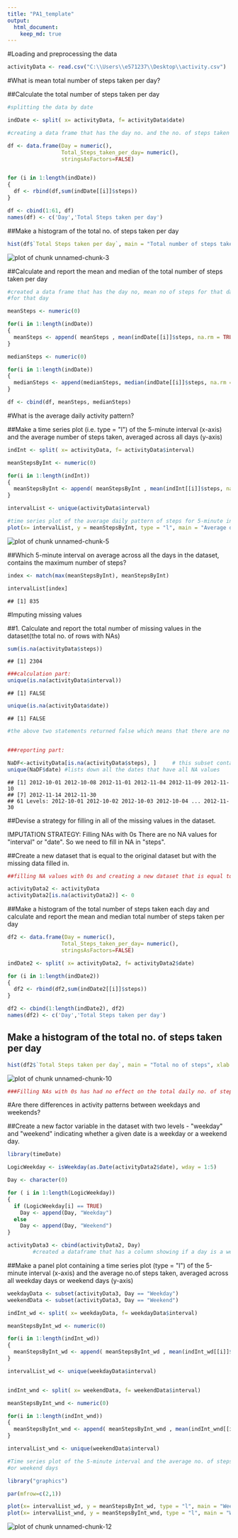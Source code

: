 ```yaml
---
title: "PA1_template"
output: 
  html_document:
    keep_md: true
---
```

#Loading and preprocessing the data


```r
activityData <- read.csv("C:\\Users\\e571237\\Desktop\\activity.csv")
```

#What is mean total number of steps taken per day?

##Calculate the total number of steps taken per day


```r
#splitting the data by date 

indDate <- split( x= activityData, f= activityData$date)

#creating a data frame that has the day no. and the no. of steps taken per day

df <- data.frame(Day = numeric(),
                 Total_Steps_taken_per_day= numeric(), 
                 stringsAsFactors=FALSE) 


for (i in 1:length(indDate))
{
  df <- rbind(df,sum(indDate[[i]]$steps))
}

df <- cbind(1:61, df)
names(df) <- c('Day','Total Steps taken per day')
```

##Make a histogram of the total no. of steps taken per day


```r
hist(df$`Total Steps taken per day`, main = "Total number of steps taken each day", xlab = "Steps", ylab = "Frequency")
```

![plot of chunk unnamed-chunk-3](figure/unnamed-chunk-3-1.png) 

##Calculate and report the mean and median of the total number of steps taken per day


```r
#created a data frame that has the day no, mean no of steps for that day and median no. of steps 
#for that day

meanSteps <- numeric(0)

for(i in 1:length(indDate))
{
  meanSteps <- append( meanSteps , mean(indDate[[i]]$steps, na.rm = TRUE))
}

medianSteps <- numeric(0)

for(i in 1:length(indDate))
{
  medianSteps <- append(medianSteps, median(indDate[[i]]$steps, na.rm = TRUE))
}

df <- cbind(df, meanSteps, medianSteps)
```

#What is the average daily activity pattern?

##Make a time series plot (i.e. type = "l") of the 5-minute interval (x-axis) and the average number of steps taken, averaged across all days (y-axis)


```r
indInt <- split( x= activityData, f= activityData$interval)

meanStepsByInt <- numeric(0)

for(i in 1:length(indInt))
{
  meanStepsByInt <- append( meanStepsByInt , mean(indInt[[i]]$steps, na.rm = TRUE))
}

intervalList <- unique(activityData$interval)

#time series plot of the average daily pattern of steps for 5-minute intervals
plot(x= intervalList, y = meanStepsByInt, type = "l", main = "Average daily pattern of steps", xlab = "Interval", ylab = "Average no. of steps")
```

![plot of chunk unnamed-chunk-5](figure/unnamed-chunk-5-1.png) 

##Which 5-minute interval on average across all the days in the dataset, contains the maximum number of steps?

```r
index <- match(max(meanStepsByInt), meanStepsByInt)

intervalList[index]
```

```
## [1] 835
```

#Imputing missing values

##1. Calculate and report the total number of missing values in the dataset(the total no. of rows with NAs)


```r
sum(is.na(activityData$steps))
```

```
## [1] 2304
```

```r
###calculation part:
unique(is.na(activityData$interval)) 
```

```
## [1] FALSE
```

```r
unique(is.na(activityData$date)) 
```

```
## [1] FALSE
```

```r
#the above two statements returned false which means that there are no missing values for date or interval. Therefore, the missing values are present only in the steps column


###reporting part:

NaDF<-activityData[is.na(activityData$steps), ]     # this subset contains all the NA data 
unique(NaDF$date) #lists down all the dates that have all NA values
```

```
## [1] 2012-10-01 2012-10-08 2012-11-01 2012-11-04 2012-11-09 2012-11-10
## [7] 2012-11-14 2012-11-30
## 61 Levels: 2012-10-01 2012-10-02 2012-10-03 2012-10-04 ... 2012-11-30
```

##Devise a strategy for filling in all of the missing values in the dataset.

IMPUTATION STRATEGY: Filling NAs with 0s
There are no NA values for "interval" or "date". So we need to fill in NA in "steps".

##Create a new dataset that is equal to the original dataset but with the missing data filled in.


```r
##filling NA values with 0s and creating a new dataset that is equal to the original dataset but with missing data filled in

activityData2 <- activityData
activityData2[is.na(activityData2)] <- 0
```

##Make a histogram of the total number of steps taken each day and calculate and report the mean and median total number of steps taken per day


```r
df2 <- data.frame(Day = numeric(),
                 Total_Steps_taken_per_day= numeric(), 
                 stringsAsFactors=FALSE) 

indDate2 <- split( x= activityData2, f= activityData2$date)

for (i in 1:length(indDate2))
{
  df2 <- rbind(df2,sum(indDate2[[i]]$steps))
}

df2 <- cbind(1:length(indDate2), df2)
names(df2) <- c('Day','Total Steps taken per day')
```

## Make a histogram of the total no. of steps taken per day


```r
hist(df2$`Total Steps taken per day`, main = "Total no of steps", xlab = "Steps", ylab = "Frequency")
```

![plot of chunk unnamed-chunk-10](figure/unnamed-chunk-10-1.png) 

```r
###Filling NAs with 0s has had no effect on the total daily no. of steps
```

#Are there differences in activity patterns between weekdays and weekends?

##Create a new factor variable in the dataset with two levels - "weekday" and "weekend" indicating whether a given date is a weekday or a weekend day.

```r
library(timeDate)

LogicWeekday <- isWeekday(as.Date(activityData2$date), wday = 1:5)

Day <- character(0)

for ( i in 1:length(LogicWeekday))
{
  if (LogicWeekday[i] == TRUE)
    Day <- append(Day, "Weekday")
  else
    Day <- append(Day, "Weekend")
}

activityData3 <- cbind(activityData2, Day)
        #created a dataframe that has a column showing if a day is a weekday or a weekend
```


##Make a panel plot containing a time series plot (type = "l") of the 5-minute interval (x-axis) and the average no.of steps taken, averaged across all weekday days or weekend days (y-axis)


```r
weekdayData <- subset(activityData3, Day == "Weekday")
weekendData <- subset(activityData3, Day == "Weekend")

indInt_wd <- split( x= weekdayData, f= weekdayData$interval)

meanStepsByInt_wd <- numeric(0)

for(i in 1:length(indInt_wd))
{
  meanStepsByInt_wd <- append( meanStepsByInt_wd , mean(indInt_wd[[i]]$steps, na.rm = TRUE))
}

intervalList_wd <- unique(weekdayData$interval)


indInt_wnd <- split( x= weekendData, f= weekendData$interval)

meanStepsByInt_wnd <- numeric(0)

for(i in 1:length(indInt_wnd))
{
  meanStepsByInt_wnd <- append( meanStepsByInt_wnd , mean(indInt_wnd[[i]]$steps, na.rm = TRUE))
}

intervalList_wnd <- unique(weekendData$interval)

#Time series plot of the 5-minute interval and the average no. of steps taken, averaged across all weekday days 
#or weekend days

library("graphics")

par(mfrow=c(2,1))

plot(x= intervalList_wd, y = meanStepsByInt_wd, type = "l", main = "Weekday", xlab = "Interval", ylab = "Average no. of steps")
plot(x= intervalList_wnd, y = meanStepsByInt_wnd, type = "l", main = "Weekend", xlab = "Interval", ylab = "Average no. of steps")
```

![plot of chunk unnamed-chunk-12](figure/unnamed-chunk-12-1.png) 


